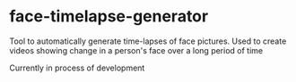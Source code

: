 # face-timelapse-generator
Tool to automatically generate time-lapses of face pictures. Used to create videos showing change in a person's face over a long period of time

Currently in process of development
